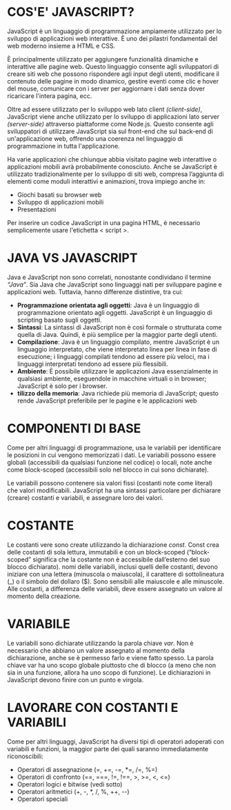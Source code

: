 <!-- @format -->

# COS'E' JAVASCRIPT?

JavaScript è un linguaggio di programmazione ampiamente utilizzato per lo sviluppo di applicazioni web interattive. È uno dei pilastri fondamentali del web moderno insieme a HTML e CSS.

È principalmente utilizzato per aggiungere funzionalità dinamiche e interattive alle pagine web. Questo linguaggio consente agli sviluppatori di creare siti web che possono rispondere agli input degli utenti, modificare il contenuto delle pagine in modo dinamico, gestire eventi come clic e hover del mouse, comunicare con i server per aggiornare i dati senza dover ricaricare l'intera pagina, ecc.

Oltre ad essere utilizzato per lo sviluppo web lato client _(client-side)_, JavaScript viene anche utilizzato per lo sviluppo di applicazioni lato server _(server-side)_ attraverso piattaforme come Node.js. Questo consente agli sviluppatori di utilizzare JavaScript sia sul front-end che sul back-end di un'applicazione web, offrendo una coerenza nel linguaggio di programmazione in tutta l'applicazione.

Ha varie applicazioni che chiunque abbia visitato pagine web interattive o applicazioni mobili avrà probabilmente conosciuto. Anche se JavaScript è utilizzato tradizionalmente per lo sviluppo di siti web, compresa l’aggiunta di elementi come moduli interattivi e animazioni, trova impiego anche in:

- Giochi basati su browser web
- Sviluppo di applicazioni mobili
- Presentazioni

Per inserire un codice JavaScript in una pagina HTML, è necessario semplicemente usare l'etichetta < script >.

# JAVA VS JAVASCRIPT

Java e JavaScript non sono correlati, nonostante condividano il termine _“Java”_. Sia Java che JavaScript sono linguaggi nati per sviluppare pagine e applicazioni web. Tuttavia, hanno differenze distintive, tra cui:

- **Programmazione orientata agli oggetti**: Java è un linguaggio di programmazione orientato agli oggetti. JavaScript è un linguaggio di scripting basato sugli oggetti.
- **Sintassi**: La sintassi di JavaScript non è così formale o strutturata come quella di Java. Quindi, è più semplice per la maggior parte degli utenti.
- **Compilazione**: Java è un linguaggio compilato, mentre JavaScript è un linguaggio interpretato, che viene interpretato linea per linea in fase di esecuzione; i linguaggi compilati tendono ad essere più veloci, ma i linguaggi interpretati tendono ad essere più flessibili.
- **Ambiente**: È possibile utilizzare le applicazioni Java essenzialmente in qualsiasi ambiente, eseguendole in macchine virtuali o in browser; JavaScript è solo per i browser.
- **tilizzo della memoria**: Java richiede più memoria di JavaScript; questo rende JavaScript preferibile per le pagine e le applicazioni web

# COMPONENTI DI BASE

Come per altri linguaggi di programmazione, usa le variabili per identificare le posizioni in cui vengono memorizzati i dati. Le variabili possono essere globali (accessibili da qualsiasi funzione nel codice) o locali, note anche come block-scoped (accessibili solo nel blocco in cui sono dichiarate).

Le variabili possono contenere sia valori fissi (costanti note come literal) che valori modificabili. JavaScript ha una sintassi particolare per dichiarare (creare) costanti e variabili, e assegnare loro dei valori.

# COSTANTE

Le costanti vere sono create utilizzando la dichiarazione _const_. Const crea delle costanti di sola lettura, immutabili e con un block-scoped (“block-scoped” significa che la costante non è accessibile dall’esterno del suo blocco dichiarato).
nomi delle variabili, inclusi quelli delle costanti, devono iniziare con una lettera (minuscola o maiuscola), il carattere di sottolineatura (\_) o il simbolo del dollaro ($). Sono sensibili alle maiuscole e alle minuscole.
Alle costanti, a differenza delle variabili, deve essere assegnato un valore al momento della creazione.

# VARIABILE

Le variabili sono dichiarate utilizzando la parola chiave _var_. Non è necessario che abbiano un valore assegnato al momento della dichiarazione, anche se è permesso farlo e viene fatto spesso. La parola chiave var ha uno scopo globale piuttosto che di blocco (a meno che non sia in una funzione, allora ha uno scopo di funzione). Le dichiarazioni in JavaScript devono finire con un punto e virgola.

# LAVORARE CON COSTANTI E VARIABILI

Come per altri linguaggi, JavaScript ha diversi tipi di operatori adoperati con variabili e funzioni, la maggior parte dei quali saranno immediatamente riconoscibili:

- Operatori di assegnazione (=, +=, -=, \*=, /=, %=)
- Operatori di confronto (==, ===, !=, !==, >, >=, <, <=)
- Operatori logici e bitwise (vedi sotto)
- Operatori aritmetici (+, -, \*, /, %, ++, --)
- Operatori speciali
